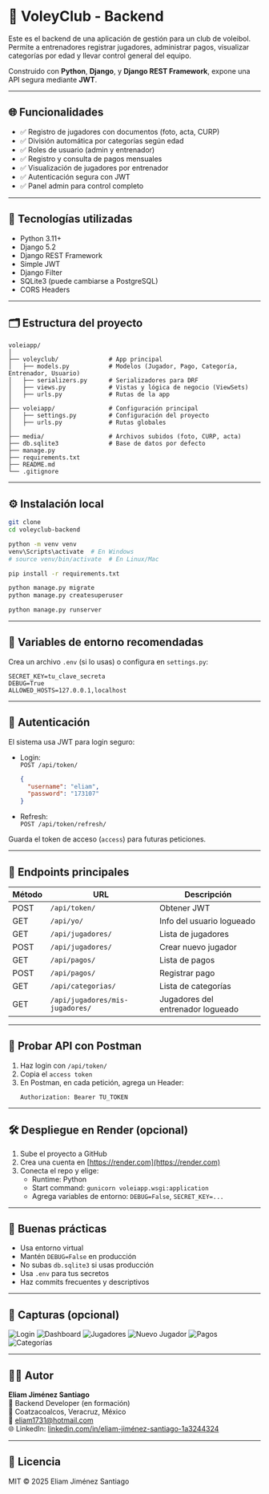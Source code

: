 # 🏐 VoleyClub - Backend

Este es el backend de una aplicación de gestión para un club de voleibol. Permite a entrenadores registrar jugadores, administrar pagos, visualizar categorías por edad y llevar control general del equipo.

Construido con **Python**, **Django**, y **Django REST Framework**, expone una API segura mediante **JWT**.

---

## 🌐 Funcionalidades

- ✅ Registro de jugadores con documentos (foto, acta, CURP)
- ✅ División automática por categorías según edad
- ✅ Roles de usuario (admin y entrenador)
- ✅ Registro y consulta de pagos mensuales
- ✅ Visualización de jugadores por entrenador
- ✅ Autenticación segura con JWT
- ✅ Panel admin para control completo

---

## 🚀 Tecnologías utilizadas

- Python 3.11+
- Django 5.2
- Django REST Framework
- Simple JWT
- Django Filter
- SQLite3 (puede cambiarse a PostgreSQL)
- CORS Headers

---

## 🗂️ Estructura del proyecto

```
voleiapp/
│
├── voleyclub/              # App principal
│   ├── models.py           # Modelos (Jugador, Pago, Categoría, Entrenador, Usuario)
│   ├── serializers.py      # Serializadores para DRF
│   ├── views.py            # Vistas y lógica de negocio (ViewSets)
│   ├── urls.py             # Rutas de la app
│
├── voleiapp/               # Configuración principal
│   ├── settings.py         # Configuración del proyecto
│   ├── urls.py             # Rutas globales
│
├── media/                  # Archivos subidos (foto, CURP, acta)
├── db.sqlite3              # Base de datos por defecto
├── manage.py
├── requirements.txt
├── README.md
└── .gitignore
```

---

## ⚙️ Instalación local

```bash
git clone 
cd voleyclub-backend

python -m venv venv
venv\Scripts\activate  # En Windows
# source venv/bin/activate  # En Linux/Mac

pip install -r requirements.txt

python manage.py migrate
python manage.py createsuperuser

python manage.py runserver
```

---

## 🔐 Variables de entorno recomendadas

Crea un archivo `.env` (si lo usas) o configura en `settings.py`:

```env
SECRET_KEY=tu_clave_secreta
DEBUG=True
ALLOWED_HOSTS=127.0.0.1,localhost
```

---

## 🔑 Autenticación

El sistema usa JWT para login seguro:

- Login:  
  `POST /api/token/`  
  ```json
  {
    "username": "eliam",
    "password": "173107"
  }
  ```

- Refresh:  
  `POST /api/token/refresh/`

Guarda el token de acceso (`access`) para futuras peticiones.

---

## 🔄 Endpoints principales

| Método | URL                         | Descripción                        |
|--------|-----------------------------|------------------------------------|
| POST   | `/api/token/`               | Obtener JWT                        |
| GET    | `/api/yo/`                  | Info del usuario logueado          |
| GET    | `/api/jugadores/`           | Lista de jugadores                 |
| POST   | `/api/jugadores/`           | Crear nuevo jugador                |
| GET    | `/api/pagos/`               | Lista de pagos                     |
| POST   | `/api/pagos/`               | Registrar pago                     |
| GET    | `/api/categorias/`          | Lista de categorías                |
| GET    | `/api/jugadores/mis-jugadores/` | Jugadores del entrenador logueado |

---

## 🧪 Probar API con Postman

1. Haz login con `/api/token/`  
2. Copia el `access token`
3. En Postman, en cada petición, agrega un Header:
   ```
   Authorization: Bearer TU_TOKEN
   ```

---

## 🛠️ Despliegue en Render (opcional)

1. Sube el proyecto a GitHub
2. Crea una cuenta en [https://render.com](https://render.com)
3. Conecta el repo y elige:
   - Runtime: Python
   - Start command: `gunicorn voleiapp.wsgi:application`
   - Agrega variables de entorno: `DEBUG=False`, `SECRET_KEY=...`

---

## 🧼 Buenas prácticas

- Usa entorno virtual
- Mantén `DEBUG=False` en producción
- No subas `db.sqlite3` si usas producción
- Usa `.env` para tus secretos
- Haz commits frecuentes y descriptivos

---

## 📸 Capturas (opcional)

![Login](assets/login.png)
![Dashboard](assets/dash.png)
![Jugadores](assets/jugadores.png)
![Nuevo Jugador](assets/nuevo_jugador.png)
![Pagos](assets/pagos.png)
![Categorías](assets/categorias.png)




---

## 🧑‍💻 Autor

**Eliam Jiménez Santiago**  
💼 Backend Developer (en formación)  
📍 Coatzacoalcos, Veracruz, México  
📧 eliam1731@hotmail.com  
🌐 LinkedIn: [linkedin.com/in/eliam-jiménez-santiago-1a3244324](https://www.linkedin.com/in/eliam-jim%C3%A9nez-santiago-1a3244324/)

---

## 📝 Licencia

MIT © 2025 Eliam Jiménez Santiago
